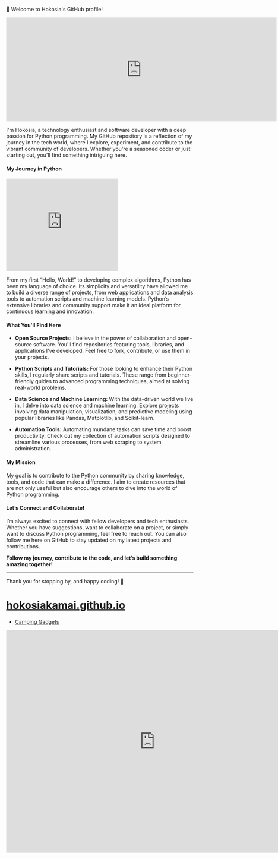 👋 Welcome to Hokosia's GitHub profile!
<div id="ad-container" style="border: none; height: 280px; width: 728px; margin: 0px; padding: 0px; position: relative; visibility: visible; background-color: transparent; display: inline-block; overflow: visible;" tabindex="0" title="Advertisement" aria-label="Advertisement">
    <iframe id="ad-iframe" style="left: 0; position: absolute; top: 0; border: 0; width: 728px; height: 280px;" src="https://googleads.g.doubleclick.net/pagead/ads?client=ca-pub-6365855941219725&amp;output=html&amp;adk=2062069824&amp;adf=3025194257&amp;lmt=1705043566&amp;w=600&amp;rafmt=11&amp;format=728x280&amp;url=https://y8.com/&amp;host=ca-host-pub-6129580795478709&amp;game_category=sports,action,adventure" name="ad-iframe" width="728" height="280" frameborder="0" marginwidth="0" marginheight="0" scrolling="no" sandbox="allow-forms allow-popups allow-popups-to-escape-sandbox allow-same-origin allow-scripts allow-top-navigation-by-user-activation" data-google-container-id="a!2" data-load-complete="true"><span data-mce-type="bookmark" style="display: inline-block; width: 0px; overflow: hidden; line-height: 0;" class="mce_SELRES_start">?</span><span data-mce-type="bookmark" style="display: inline-block; width: 0px; overflow: hidden; line-height: 0;" class="mce_SELRES_start">?</span><span data-mce-type="bookmark" style="display: inline-block; width: 0px; overflow: hidden; line-height: 0;" class="mce_SELRES_start">?</span></iframe>
</div>


I'm Hokosia, a technology enthusiast and software developer with a deep passion for Python programming. My GitHub repository is a reflection of my journey in the tech world, where I explore, experiment, and contribute to the vibrant community of developers. Whether you're a seasoned coder or just starting out, you'll find something intriguing here.

#### My Journey in Python
<iframe data-google-container-id="a!2" data-load-complete="true" frameborder="0" height="250" id="ad-iframe" marginheight="0" marginwidth="0" name="ad-iframe" sandbox="allow-forms allow-popups allow-popups-to-escape-sandbox allow-same-origin allow-scripts allow-top-navigation-by-user-activation" scrolling="no" src="https://googleads.g.doubleclick.net/pagead/ads?client=ca-pub-7048756265510803&amp;output=html&amp;adk=2062069824&amp;adf=3025194257&amp;lmt=1705043566&amp;w=300&amp;rafmt=11&amp;format=300x250&amp;url=https://y8.com/&amp;host=ca-host-pub-6129580795478709&amp;" style="border: 0; width: 300px;"></iframe>


From my first “Hello, World!” to developing complex algorithms, Python has been my language of choice. Its simplicity and versatility have allowed me to build a diverse range of projects, from web applications and data analysis tools to automation scripts and machine learning models. Python’s extensive libraries and community support make it an ideal platform for continuous learning and innovation.

#### What You'll Find Here

- **Open Source Projects:** I believe in the power of collaboration and open-source software. You'll find repositories featuring tools, libraries, and applications I've developed. Feel free to fork, contribute, or use them in your projects.
  
- **Python Scripts and Tutorials:** For those looking to enhance their Python skills, I regularly share scripts and tutorials. These range from beginner-friendly guides to advanced programming techniques, aimed at solving real-world problems.

- **Data Science and Machine Learning:** With the data-driven world we live in, I delve into data science and machine learning. Explore projects involving data manipulation, visualization, and predictive modeling using popular libraries like Pandas, Matplotlib, and Scikit-learn.

- **Automation Tools:** Automating mundane tasks can save time and boost productivity. Check out my collection of automation scripts designed to streamline various processes, from web scraping to system administration.

#### My Mission

My goal is to contribute to the Python community by sharing knowledge, tools, and code that can make a difference. I aim to create resources that are not only useful but also encourage others to dive into the world of Python programming.

#### Let’s Connect and Collaborate!

I’m always excited to connect with fellow developers and tech enthusiasts. Whether you have suggestions, want to collaborate on a project, or simply want to discuss Python programming, feel free to reach out. You can also follow me here on GitHub to stay updated on my latest projects and contributions.

**Follow my journey, contribute to the code, and let’s build something amazing together!**

---

Thank you for stopping by, and happy coding! 🐍

# [hokosiakamai.github.io](https://medium.com/@hokosia)
- [Camping Gadgets](/camping)

<iframe src="https://y8.com/embed/toddie_fun_style" scrolling="no" style="width: 800px; height: 600px; border: 0; margin: 0; padding: 0;"> </iframe>
